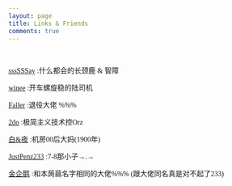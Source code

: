 ```yaml
---
layout: page
title: Links & Friends
comments: true
---
```

 

<font color=#e42b2b face="黑体"> [sssSSSay](https://ssssssay.github.io/) </font><font face="黑体">:什么都会的长颈鹿 & 智障</font>

<font color=#e42b2b face="黑体"> [winee](http://blog.leanote.com/winee) </font><font face="黑体">:开车螺旋稳的陆司机</font>

<font color=#e42b2b face="黑体"> [Faller](http://blog.leanote.com/faller) </font><font face="黑体">:退役大佬 %%%</font>

<font color=#e42b2b face="黑体"> [2do](http://2do.bitcron.com/) </font><font face="黑体">:极简主义技术控Orz</font>

<font color=#e42b2b face="黑体"> [白&夜](http://www.cnblogs.com/whitenight/) </font><font face="黑体">:机房00后大妈(1900年) </font>

<font color=#e42b2b face="黑体"> [JustPenz233](http://blog.csdn.net/justpenz233) </font><font face="黑体">:7-8那小子→.→</font>

<font color=#e42b2b face="黑体"> [金企鹅](http://oi.self-jqe.win/) </font><font face="黑体">:和本蒟蒻名字相同的大佬%%% (跟大佬同名真是对不起了233)</font>
